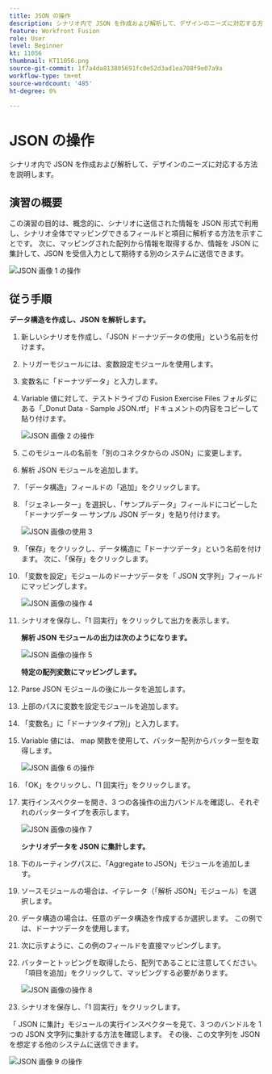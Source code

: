 ```yaml
---
title: JSON の操作
description: シナリオ内で JSON を作成および解析して、デザインのニーズに対応する方法を説明します。
feature: Workfront Fusion
role: User
level: Beginner
kt: 11056
thumbnail: KT11056.png
source-git-commit: 1f7a4da813805691fc0e52d3ad1ea708f9e07a9a
workflow-type: tm+mt
source-wordcount: '485'
ht-degree: 0%

---
```



# JSON の操作

シナリオ内で JSON を作成および解析して、デザインのニーズに対応する方法を説明します。

## 演習の概要

この演習の目的は、概念的に、シナリオに送信された情報を JSON 形式で利用し、シナリオ全体でマッピングできるフィールドと項目に解析する方法を示すことです。 次に、マッピングされた配列から情報を取得するか、情報を JSON に集計して、JSON を受信入力として期待する別のシステムに送信できます。

![JSON 画像 1 の操作](../12-exercises/assets/working-with-json-walkthrough-1.png)

## 従う手順

**データ構造を作成し、JSON を解析します。**

1. 新しいシナリオを作成し、「JSON ドーナツデータの使用」という名前を付けます。
1. トリガーモジュールには、変数設定モジュールを使用します。
1. 変数名に「ドーナツデータ」と入力します。
1. Variable 値に対して、テストドライブの Fusion Exercise Files フォルダにある「_Donut Data - Sample JSON.rtf」ドキュメントの内容をコピーして貼り付けます。

   ![JSON 画像 2 の操作](../12-exercises/assets/working-with-json-walkthrough-2.png)

1. このモジュールの名前を「別のコネクタからの JSON」に変更します。
1. 解析 JSON モジュールを追加します。
1. 「データ構造」フィールドの「追加」をクリックします。
1. 「ジェネレーター」を選択し、「サンプルデータ」フィールドにコピーした「ドーナツデータ — サンプル JSON データ」を貼り付けます。

   ![JSON 画像の使用 3](../12-exercises/assets/working-with-json-walkthrough-3.png)

1. 「保存」をクリックし、データ構造に「ドーナツデータ」という名前を付けます。 次に、「保存」をクリックします。
1. 「変数を設定」モジュールのドーナツデータを「 JSON 文字列」フィールドにマッピングします。

   ![JSON 画像の操作 4](../12-exercises/assets/working-with-json-walkthrough-4.png)

1. シナリオを保存し、「1 回実行」をクリックして出力を表示します。

   **解析 JSON モジュールの出力は次のようになります。**

   ![JSON 画像の操作 5](../12-exercises/assets/working-with-json-walkthrough-5.png)

   **特定の配列変数にマッピングします。**

1. Parse JSON モジュールの後にルータを追加します。
1. 上部のパスに変数を設定モジュールを追加します。
1. 「変数名」に「ドーナツタイプ別」と入力します。
1. Variable 値には、 map 関数を使用して、バッター配列からバッター型を取得します。

   ![JSON 画像 6 の操作](../12-exercises/assets/working-with-json-walkthrough-6.png)

1. 「OK」をクリックし、「1 回実行」をクリックします。
1. 実行インスペクターを開き、3 つの各操作の出力バンドルを確認し、それぞれのバッタータイプを表示します。

   ![JSON 画像の操作 7](../12-exercises/assets/working-with-json-walkthrough-7.png)

   **シナリオデータを JSON に集計します。**

1. 下のルーティングパスに、「Aggregate to JSON」モジュールを追加します。
1. ソースモジュールの場合は、イテレータ（「解析 JSON」モジュール）を選択します。
1. データ構造の場合は、任意のデータ構造を作成するか選択します。 この例では、ドーナツデータを使用します。
1. 次に示すように、この例のフィールドを直接マッピングします。
1. バッターとトッピングを取得したら、配列であることに注意してください。「項目を追加」をクリックして、マッピングする必要があります。

   ![JSON 画像の操作 8](../12-exercises/assets/working-with-json-walkthrough-8.png)

1. シナリオを保存し、「1 回実行」をクリックします。

「 JSON に集計」モジュールの実行インスペクターを見て、3 つのバンドルを 1 つの JSON 文字列に集計する方法を確認します。 その後、この文字列を JSON を想定する他のシステムに送信できます。

![JSON 画像 9 の操作](../12-exercises/assets/working-with-json-walkthrough-9.png)
